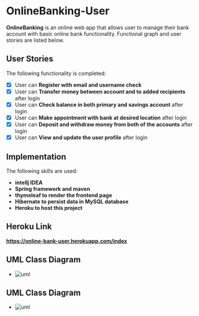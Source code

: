 # OnlineBanking-User
**OnlineBanking** is an online web app that allows user to manage their bank account with basic online bank functionality. Functional graph and user stories are listed below.

## User Stories

The following functionality is completed:

* [x] User can **Register with email and username check**
* [x] User can **Transfer money between account and to added recipients** after login
* [x] User can **Check balance in both primary and savings account** after login
* [x] User can **Make appointment with bank at desired location** after login
* [x] User can **Deposit and withdraw money from both of the accounts** after login
* [x] User can **View and update the user profile** after login

## Implementation

The following skills are used:

* **intellj IDEA**
* **Spring framework and maven**
* **thymeleaf to render the frontend page**
* **Hibernate to persist data in MySQL database**
* **Heroku to host this project**

## Heroku Link

**https://online-bank-user.herokuapp.com/index**

## UML Class Diagram

* ![uml](https://user-images.githubusercontent.com/74436069/110069997-0a117b80-7d47-11eb-96ff-d7cfd3d944d6.jpg)


## UML Class Diagram

* ![uml](https://user-images.githubusercontent.com/74436069/110060309-b34e7680-7d33-11eb-99f8-a7aa2f2d8817.png)
